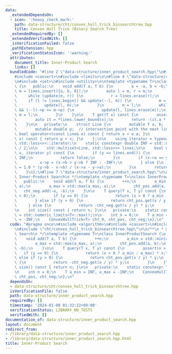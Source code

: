 ```yaml
---
data:
  _extendedDependsOn:
  - icon: ':heavy_check_mark:'
    path: data-structure/cht/convex_hull_trick_binsearchtree.hpp
    title: Convex Hull Trick (Binary Search Tree)
  _extendedRequiredBy: []
  _extendedVerifiedWith: []
  _isVerificationFailed: false
  _pathExtension: hpp
  _verificationStatusIcon: ':warning:'
  attributes:
    document_title: Inner-Product Search
    links: []
  bundledCode: "#line 2 \"data-structure/inner_product_search.hpp\"\n#include <algorithm>\n\
    #include <cassert>\n#include <limits>\n\n#line 4 \"data-structure/cht/convex_hull_trick_binsearchtree.hpp\"\
    \n#include <set>\n#include <utility>\n\ntemplate <typename T>\nclass ConvexHullTrick\
    \ {\n   public:\n    void add(T a, T b) {\n        a = -a, b = -b;\n        auto\
    \ m = lines.insert({a, b, 0});\n        auto l = m, r = m;\n        ++r;\n   \
    \     while (update(m, r)) {\n            r = lines.erase(r);\n        }\n   \
    \     if (l != lines.begin() && update(--l, m)) {\n            m = lines.erase(m);\n\
    \            update(l, m);\n        }\n        m = l;\n        while (l != lines.begin()\
    \ && (--l)->p >= m->p) {\n            update(l, lines.erase(m));\n           \
    \ m = l;\n        }\n    }\n\n    T get(T x) const {\n        assert(!lines.empty());\n\
    \        auto it = *lines.lower_bound(x);\n        return -(it.a * x + it.b);\n\
    \    }\n\n   private:\n    struct Line {\n        mutable T a, b;    // ax + b\n\
    \        mutable double p;  // intersection point with the next line\n       \
    \ bool operator<(const Line& o) const { return a < o.a; }\n        bool operator<(T\
    \ x) const { return p < x; }\n    };\n\n    using iterator = typename std::multiset<Line,\
    \ std::less<>>::iterator;\n    static constexpr double INF = std::numeric_limits<double>::max()\
    \ / 2;\n\n    std::multiset<Line, std::less<>> lines;\n\n    bool update(iterator\
    \ x, iterator y) const {\n        if (y == lines.end()) {\n            x->p =\
    \ INF;\n            return false;\n        }\n        if (x->a == y->a) {\n  \
    \          x->p = (x->b > y->b ? INF : -INF);\n        } else {\n            x->p\
    \ = 1.0 * (y->b - x->b) / (x->a - y->a);\n        }\n        return x->p >= y->p;\n\
    \    }\n};\n#line 7 \"data-structure/inner_product_search.hpp\"\n\n/**\n * @brief\
    \ Inner-Product Search\n */\ntemplate <typename T>\nclass InnerProductSearch {\n\
    \   public:\n    void add(T a, T b) {\n        ++n;\n        a_min = std::min(a_min,\
    \ a);\n        a_max = std::max(a_max, a);\n        cht_pos.add(a, b);\n     \
    \   cht_neg.add(-a, -b);\n    }\n\n    T query(T x, T y) const {\n        assert(n\
    \ > 0);\n        if (y == 0) {\n            return (x > 0 ? a_min : a_max) * x;\n\
    \        } else if (y > 0) {\n            return cht_pos.get(x / y) * y;\n   \
    \     } else {\n            return -cht_neg.get(x / y) * y;\n        }\n    }\n\
    \n    int size() const { return n; }\n\n   private:\n    static constexpr T INF\
    \ = std::numeric_limits<T>::max();\n\n    int n = 0;\n    T a_min = INF, a_max\
    \ = -INF;\n    ConvexHullTrick<T> cht_0, cht_pos, cht_neg;\n};\n"
  code: "#pragma once\n#include <algorithm>\n#include <cassert>\n#include <limits>\n\
    \n#include \"cht/convex_hull_trick_binsearchtree.hpp\"\n\n/**\n * @brief Inner-Product\
    \ Search\n */\ntemplate <typename T>\nclass InnerProductSearch {\n   public:\n\
    \    void add(T a, T b) {\n        ++n;\n        a_min = std::min(a_min, a);\n\
    \        a_max = std::max(a_max, a);\n        cht_pos.add(a, b);\n        cht_neg.add(-a,\
    \ -b);\n    }\n\n    T query(T x, T y) const {\n        assert(n > 0);\n     \
    \   if (y == 0) {\n            return (x > 0 ? a_min : a_max) * x;\n        }\
    \ else if (y > 0) {\n            return cht_pos.get(x / y) * y;\n        } else\
    \ {\n            return -cht_neg.get(x / y) * y;\n        }\n    }\n\n    int\
    \ size() const { return n; }\n\n   private:\n    static constexpr T INF = std::numeric_limits<T>::max();\n\
    \n    int n = 0;\n    T a_min = INF, a_max = -INF;\n    ConvexHullTrick<T> cht_0,\
    \ cht_pos, cht_neg;\n};\n"
  dependsOn:
  - data-structure/cht/convex_hull_trick_binsearchtree.hpp
  isVerificationFile: false
  path: data-structure/inner_product_search.hpp
  requiredBy: []
  timestamp: '2024-01-08 01:32:22+09:00'
  verificationStatus: LIBRARY_NO_TESTS
  verifiedWith: []
documentation_of: data-structure/inner_product_search.hpp
layout: document
redirect_from:
- /library/data-structure/inner_product_search.hpp
- /library/data-structure/inner_product_search.hpp.html
title: Inner-Product Search
---
```

